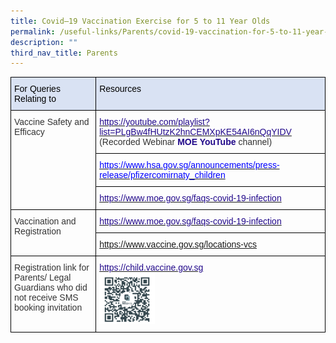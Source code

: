 ```yaml
---
title: Covid–19 Vaccination Exercise for 5 to 11 Year Olds
permalink: /useful-links/Parents/covid-19-vaccination-for-5-to-11-year-olds/
description: ""
third_nav_title: Parents
---
```

<style type="text/css">
.tg  {border-collapse:collapse;border-spacing:0;margin:0px auto;}
.tg td{border-color:black;border-style:solid;border-width:1px;font-family:Arial, sans-serif;font-size:14px;
  overflow:hidden;padding:10px 5px;word-break:normal;}
.tg th{border-color:black;border-style:solid;border-width:1px;font-family:Arial, sans-serif;font-size:14px;
  font-weight:normal;overflow:hidden;padding:10px 5px;word-break:normal;}
.tg .tg-ujx6{color:#333;text-align:left;vertical-align:top}
.tg .tg-fi90{color:#21088A;font-weight:bold;text-align:left;vertical-align:top}
.tg .tg-menn{color:#21088A;text-align:left;vertical-align:top}
.tg .tg-fdhg{background-color:#D9E2F3;color:#333;text-align:left;vertical-align:top}
.tg .tg-nad5{color:#00F;text-align:left;vertical-align:top}
</style>
<table class="tg">
<tbody>
  <tr>
    <td class="tg-fdhg"><span style="color:black">For Queries Relating to </span></td>
    <td class="tg-fdhg"><span style="color:black">Resources</span></td>
  </tr>
  <tr>
    <td class="tg-ujx6" rowspan="3"><span style="font-weight:normal;color:#333">Vaccine Safety and Efficacy</span></td>
    <td class="tg-fi90"><a href="https://youtube.com/playlist?list=PLgBw4fHUtzK2hnCEMXpKE54AI6nQqYIDV" target="_blank" rel="noopener noreferrer"><span style="font-weight:500;color:#21088A">https://youtube.com/playlist?list=PLgBw4fHUtzK2hnCEMXpKE54AI6nQqYIDV</span></a> <span style="font-weight:normal;color:#333">(Recorded Webinar</span> MOE YouTube <span style="font-weight:normal;color:#333">channel)</span></td>
  </tr>
  <tr>
    <td class="tg-nad5"><a href="https://www.hsa.gov.sg/announcements/press-release/pfizercomirnaty_children" target="_blank" rel="noopener noreferrer"><span style="color:#00F">https://www.hsa.gov.sg/announcements/press-release/pfizercomirnaty_children</span></a></td>
  </tr>
  <tr>
    <td class="tg-fi90"><a href="https://www.moe.gov.sg/faqs-covid-19-infection" target="_blank" rel="noopener noreferrer"><span style="font-weight:500;color:#21088A">https://www.moe.gov.sg/faqs-covid-19-infection</span></a></td>
  </tr>
  <tr>
    <td class="tg-ujx6" rowspan="2"><span style="font-weight:normal;color:#333">Vaccination and Registration</span></td>
    <td class="tg-fi90"><a href="https://www.moe.gov.sg/faqs-covid-19-infection" target="_blank" rel="noopener noreferrer"><span style="font-weight:500;color:#21088A">https://www.moe.gov.sg/faqs-covid-19-infection</span></a></td>
  </tr>
  <tr>
    <td class="tg-menn"><a href="https://www.vaccine.gov.sg/locations-vcs" target="_blank" rel="noopener noreferrer">https://www.vaccine.gov.sg/locations-vcs</a></td>
  </tr>
  <tr>
    <td class="tg-ujx6"><span style="font-weight:normal;color:#333">Registration link for Parents/ Legal Guardians who did not receive SMS booking invitation</span></td>
    <td class="tg-fi90"><a href="https://child.vaccine.gov.sg/" target="_blank" rel="noopener noreferrer"><span style="font-weight:500;color:#21088A">https://child.vaccine.gov.sg</span></a><br><img src="/images/vaccineRegLink.png" 
     style="width:25%"></td>
  </tr>
</tbody>
</table>